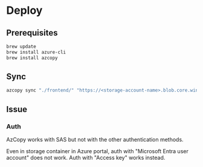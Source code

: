 # Deploy

## Prerequisites

```zsh
brew update
brew install azure-cli
brew install azcopy
```

## Sync

```zsh
azcopy sync "./frontend/" "https://<storage-account-name>.blob.core.windows.net/$web/"
```

## Issue

### Auth

AzCopy works with SAS but not with the other authentication methods.

Even in storage container in Azure portal, auth with "Microsoft Entra user account" does not work. Auth with "Access key" works instead.
